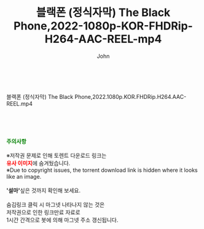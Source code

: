 ﻿---
layout: post
title:  "블랙폰 (정식자막) The Black Phone,2022-1080p-KOR-FHDRip-H264-AAC-REEL-mp4"
author: John
categories: [ 영화 ]
tags: [  ]
image:  
description: "블랙폰 (정식자막) The Black Phone,2022-1080p-KOR-FHDRip-H264-AAC-REEL-mp4 torrent 정보 공유"
toc: true
toc_sticky: true
---

<br>
<div class="view-img">
<a class="view_image" href="https://torrentmobile59.com/bbs/view_image.php?fn=%2Fdata%2Ffile%2Fmovie%2F1999782145_tuCPD9VG_0a1e4f364bf753c2c910f5aae9f383e60066ddd3.jpg" target="_blank"><img alt="" class="img-tag" content="https://torrentmobile59.com/data/file/movie/1999782145_tuCPD9VG_0a1e4f364bf753c2c910f5aae9f383e60066ddd3.jpg" itemprop="image" src="https://torrentmobile59.com/data/file/movie/1999782145_tuCPD9VG_0a1e4f364bf753c2c910f5aae9f383e60066ddd3.jpg"/></a><a class="view_image" href="https://torrentmobile59.com/bbs/view_image.php?fn=%2Fdata%2Ffile%2Fmovie%2F1999782145_LvAcxIHd_08b147a171d2e933d85ab687e391dffcfab43720.jpg" target="_blank"><img alt="" class="img-tag" content="https://torrentmobile59.com/data/file/movie/1999782145_LvAcxIHd_08b147a171d2e933d85ab687e391dffcfab43720.jpg" itemprop="image" src="https://torrentmobile59.com/data/file/movie/1999782145_LvAcxIHd_08b147a171d2e933d85ab687e391dffcfab43720.jpg"/></a></div><div class="view-content" itemprop="description">
<p>블랙폰 (정식자막) The Black Phone,2022.1080p.KOR.FHDRip.H264.AAC-REEL.mp4<br/></p> </div>
    
<br><br><br>
<p data-ke-size="size16"><b><span style="color: green;">주의사항</span></b><br /><br />※저작권 문제로 인해 토렌트 다운로드 링크는<br /><b><span style="color: red;">유사 이미지</span></b>에 숨겨뒀습니다.<br />※Due to copyright issues, the torrent download link is hidden where it looks like an image.<br /><br /><b>'설마'</b>싶은 것까지 확인해 보세요.<br /><br />숨김링크 클릭 시 마그넷 나타나지 않는 것은<br />저작권으로 인한 링크만료 자료로<br />1시간 간격으로 봇에 의해 마그넷 주소 갱신됩니다.</p>
